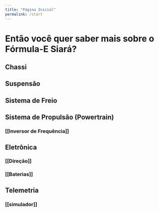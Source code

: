 ```yaml
---
title: "Página Inicial"
permalink: /start
---
```


# Então você quer saber mais sobre o Fórmula-E Siará?
## Chassi

## Suspensão

## Sistema de Freio

## Sistema de Propulsão (Powertrain)
### [[Inversor de Frequência]]
## Eletrônica
### [[Direção]]
### [[Baterias]]

## Telemetria
### [[simulador]]

